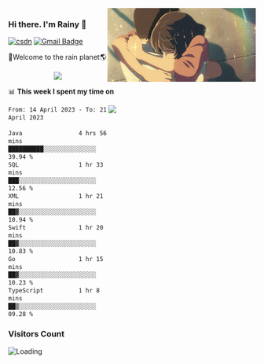 <img  align='right' height="150" src="https://github.com/LikeRainDay/LikeRainDay/blob/master/pic/img_rain_1.gif?raw=true">



### Hi there. I'm Rainy :lemon:

[![csdn](https://img.shields.io/badge/-csdn-c14438?style=flat-square&logo=c&logoColor=white)](https://blog.csdn.net/qq_15807167)
[![Gmail Badge](https://img.shields.io/badge/-gmail-c14438?style=flat-square&logo=Gmail&logoColor=white&link=mailto:houshuai0816@gmail.com)](mailto:houshuai0816@gmail.com)

🚀Welcome to the rain planet🌎

<center>
<img align='center'  src="https://source.unsplash.com/random/1200x600">
</center>

📊 **This week I spent my time on**

<img align='right'   width="300" src="https://github-readme-stats.vercel.app/api?username=LikeRainDay&show_icons=true&title_color=fff&icon_color=79ff97&text_color=9f9f9f&bg_color=151515&count_private=true">

<!--START_SECTION:waka-->

```text
From: 14 April 2023 - To: 21 April 2023

Java                4 hrs 56 mins   ██████████░░░░░░░░░░░░░░░   39.94 %
SQL                 1 hr 33 mins    ███░░░░░░░░░░░░░░░░░░░░░░   12.56 %
XML                 1 hr 21 mins    ██▓░░░░░░░░░░░░░░░░░░░░░░   10.94 %
Swift               1 hr 20 mins    ██▓░░░░░░░░░░░░░░░░░░░░░░   10.83 %
Go                  1 hr 15 mins    ██▓░░░░░░░░░░░░░░░░░░░░░░   10.23 %
TypeScript          1 hr 8 mins     ██▒░░░░░░░░░░░░░░░░░░░░░░   09.28 %
```

<!--END_SECTION:waka-->

### Visitors Count
<img align="left" src = "https://profile-counter.glitch.me/LikeRainDay/count.svg" alt ="Loading">
